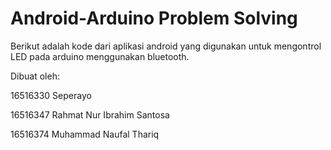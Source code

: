 # Android-Arduino Problem Solving
Berikut adalah kode dari aplikasi android yang digunakan untuk mengontrol LED pada arduino menggunakan bluetooth.

Dibuat oleh:

16516330 Seperayo

16516347 Rahmat Nur Ibrahim Santosa

16516374 Muhammad Naufal Thariq

